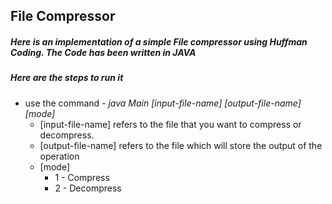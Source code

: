 ## File Compressor
##### Here is an implementation of a simple File compressor using Huffman Coding. The Code has been written in *JAVA*

##### Here are the steps to run it
- use the command - *java Main [input-file-name] [output-file-name] [mode]*
  - [input-file-name] refers to the file that you want to compress or decompress.
  - [output-file-name] refers to the file which will store the output of the operation
  - [mode]
    - 1 - Compress
    - 2 - Decompress
